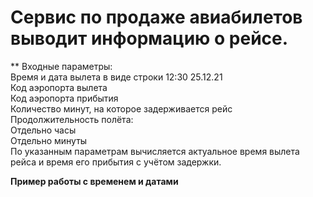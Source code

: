 # Сервис по продаже авиабилетов выводит информацию о рейсе.

** Входные параметры:  
Время и дата вылета в виде строки 12:30 25.12.21  
Код аэропорта вылета  
Код аэропорта прибытия  
Количество минут, на которое задерживается рейс  
Продолжительность полёта:  
Отдельно часы  
Отдельно минуты  
По указанным параметрам вычисляется актуальное время вылета рейса и время его прибытия с учётом задержки.   

**Пример работы с временем и датами**
